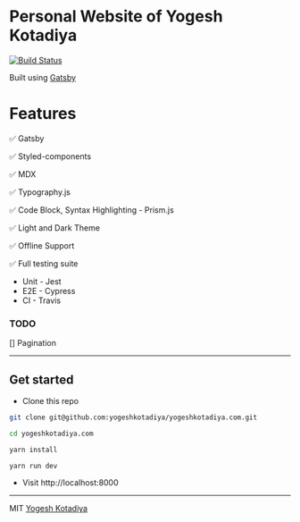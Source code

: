 # Personal Website of Yogesh Kotadiya

[![Build Status](https://travis-ci.org/yogeshkotadiya/yogeshkotadiya.com.svg?branch=master)](https://travis-ci.org/yogeshkotadiya/yogeshkotadiya.com)

Built using [Gatsby](https://gatsbyjs.org)

# Features

✅ Gatsby

✅ Styled-components

✅ MDX

✅ Typography.js

✅ Code Block, Syntax Highlighting - Prism.js

✅ Light and Dark Theme

✅ Offline Support

✅ Full testing suite

- Unit - Jest
- E2E - Cypress
- CI - Travis

### TODO

[] Pagination

---

## Get started

- Clone this repo

```bash
git clone git@github.com:yogeshkotadiya/yogeshkotadiya.com.git

cd yogeshkotadiya.com

yarn install

yarn run dev
```

- Visit http://localhost:8000

---

MIT [Yogesh Kotadiya](https://www.github.com/yogeshkotadiya)
